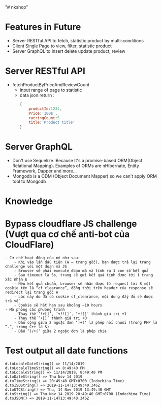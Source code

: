 "# nkshop" 

# Features in Future

- Server RESTful API to fetch, statistic product by multi-conditions
- Client Single Page to view, filter, statistic product
- Server GraphQL to insert delete update product, review

# Server RESTful API

- fetchProductByPriceAndReviewCount 
    - input range of page to statistic
    - data json return :
        ```js
        {
            productId:1234,
            Price:'100$',
            ratringCount:5
            title:'Product title'
        }
        ``` 

# Server GraphQL
 - Don't use Sequelize. Because It's a promise-based ORM(Object Relational Mapping). Examples of ORMs are nHibernate, Entity Framework, Dapper and more...
 - Mongodb is a ODM (Object Document Mapper) so we can't apply ORM tool to Mongodb

# Knowledge

# Bypass cloudflare JS challenge (Vượt qua cơ chế anti-bot của CloudFlare)
    - Cơ chế hoạt động của nó như sau:
        - Khi vào lần đầu tiên (A – trang gốc), bạn được trả lại trang challenge với một đoạn mã JS
        - Browser sẽ phải execute đoạn mã và tính ra 1 con số kết quả
        - Sau timeout là 5s, trang sẽ gửi kết quả tính được tới 1 trang xác nhận B
        - Nếu kết quả chuẩn, browser sẽ nhận được từ request tới B một cookie tên là “cf_clearance”, đồng thời trên header của response sẽ redirect lại trang gốc A
        - Lúc này do đã có cookie cf_clearance, nội dung đầy đủ sẽ được trả về
        - Cookie sẽ hết hạn sau khoảng ~10 hours
    - Mô phỏng các phương trình   
        - Thay thế ‘!+[]’, ‘+!![]’, ‘+![]’ thành giá trị +1
        - Thay thế ‘+[]’ thành giá trị +0
        - Dấu cộng giữa 2 ngoặc đơn ‘)+(‘ là phép nối chuỗi (trong PHP là “.”, trong C++ là &)
        - Dấu ‘)/+(‘ giữa 2 ngoặc đơn là phép chia

# Test output all date functions
    d.toLocaleDateString() => 11/14/2019
    d.toLocaleTimeString() => 8:49:40 PM
    d.toLocaleString() => 11/14/2019, 8:49:40 PM
    d.toDateString() => Thu Nov 14 2019
    d.toTimeString() => 20:49:40 GMT+0700 (Indochina Time)
    d.toISOString() => 2019-11-14T13:49:40.346Z
    d.toUTCString() => Thu, 14 Nov 2019 13:49:40 GMT
    d.toString() => Thu Nov 14 2019 20:49:40 GMT+0700 (Indochina Time)
    d.toJSON() => 2019-11-14T13:49:40.346Z